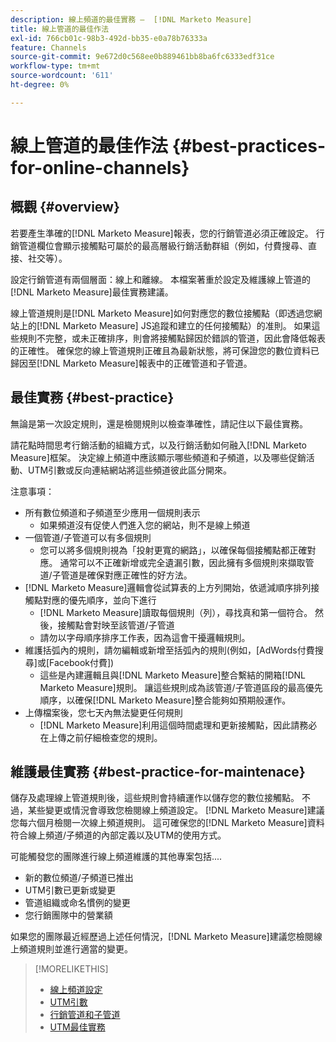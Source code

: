 ```yaml
---
description: 線上頻道的最佳實務 —  [!DNL Marketo Measure]
title: 線上管道的最佳作法
exl-id: 766cb01c-98b3-492d-bb35-e0a78b76333a
feature: Channels
source-git-commit: 9e672d0c568ee0b889461bb8ba6fc6333edf31ce
workflow-type: tm+mt
source-wordcount: '611'
ht-degree: 0%

---
```


# 線上管道的最佳作法 {#best-practices-for-online-channels}

## 概觀 {#overview}

若要產生準確的[!DNL Marketo Measure]報表，您的行銷管道必須正確設定。 行銷管道欄位會顯示接觸點可屬於的最高層級行銷活動群組（例如，付費搜尋、直接、社交等）。

設定行銷管道有兩個層面：線上和離線。 本檔案著重於設定及維護線上管道的[!DNL Marketo Measure]最佳實務建議。

線上管道規則是[!DNL Marketo Measure]如何對應您的數位接觸點（即透過您網站上的[!DNL Marketo Measure] JS追蹤和建立的任何接觸點）的准則。 如果這些規則不完整，或未正確排序，則會將接觸點歸因於錯誤的管道，因此會降低報表的正確性。 確保您的線上管道規則正確且為最新狀態，將可保證您的數位資料已歸因至[!DNL Marketo Measure]報表中的正確管道和子管道。

## 最佳實務 {#best-practice}

無論是第一次設定規則，還是檢閱規則以檢查準確性，請記住以下最佳實務。

請花點時間思考行銷活動的組織方式，以及行銷活動如何融入[!DNL Marketo Measure]框架。 決定線上頻道中應該顯示哪些頻道和子頻道，以及哪些促銷活動、UTM引數或反向連結網站將這些頻道彼此區分開來。

注意事項：

* 所有數位頻道和子頻道至少應用一個規則表示
   * 如果頻道沒有促使人們進入您的網站，則不是線上頻道
* 一個管道/子管道可以有多個規則
   * 您可以將多個規則視為「投射更寬的網路」，以確保每個接觸點都正確對應。 通常可以不正確新增或完全遺漏引數，因此擁有多個規則來擷取管道/子管道是確保對應正確性的好方法。
* [!DNL Marketo Measure]邏輯會從試算表的上方列開始，依遞減順序排列接觸點對應的優先順序，並向下進行
   * [!DNL Marketo Measure]讀取每個規則（列），尋找真和第一個符合。 然後，接觸點會對映至該管道/子管道
   * 請勿以字母順序排序工作表，因為這會干擾邏輯規則。
* 維護括弧內的規則，請勿編輯或新增至括弧內的規則(例如，[AdWords付費搜尋]或[Facebook付費])
   * 這些是內建邏輯且與[!DNL Marketo Measure]整合繫結的開箱[!DNL Marketo Measure]規則。 讓這些規則成為該管道/子管道區段的最高優先順序，以確保[!DNL Marketo Measure]整合能夠如預期般運作。
* 上傳檔案後，您七天內無法變更任何規則
   * [!DNL Marketo Measure]利用這個時間處理和更新接觸點，因此請務必在上傳之前仔細檢查您的規則。

## 維護最佳實務 {#best-practice-for-maintenace}

儲存及處理線上管道規則後，這些規則會持續運作以儲存您的數位接觸點。 不過，某些變更或情況會導致您檢閱線上頻道設定。 [!DNL Marketo Measure]建議您每六個月檢閱一次線上頻道規則。 這可確保您的[!DNL Marketo Measure]資料符合線上頻道/子頻道的內部定義以及UTM的使用方式。

可能觸發您的團隊進行線上頻道維護的其他專案包括....

* 新的數位頻道/子頻道已推出
* UTM引數已更新或變更
* 管道組織或命名慣例的變更
* 您行銷團隊中的營業額

如果您的團隊最近經歷過上述任何情況，[!DNL Marketo Measure]建議您檢閱線上頻道規則並進行適當的變更。

>[!MORELIKETHIS]
>
>* [線上頻道設定](/help/channel-tracking-and-setup/online-channels/online-custom-channel-setup.md)
>* [UTM引數](/help/channel-tracking-and-setup/online-channels/utm-parameters.md)
>* [行銷管道和子管道](/help/channel-tracking-and-setup/online-channels/marketing-channels-and-subchannels.md)
>* [UTM最佳實務](/help/channel-tracking-and-setup/online-channels/best-practices-for-setting-up-utm-parameters.md)
